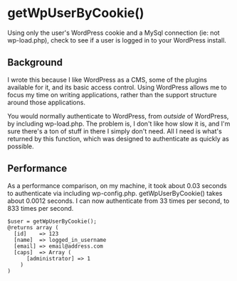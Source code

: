 # getWpUserByCookie()

Using only the user's WordPress cookie and a MySql connection (ie: not wp-load.php), check to see if a user is logged in to your WordPress install.

## Background

I wrote this because I like WordPress as a CMS, some of the plugins available for it, and its basic access control. Using WordPress allows me to focus my time on writing applications, rather than the support structure around those applications.

You would normally authenticate to WordPress, from _outside_ of WordPress, by including wp-load.php. The problem is, I don't like how slow it is, and I'm sure there's a ton of stuff in there I simply don't need. All I need is what's returned by this function, which was designed to authenticate as quickly as possible.

## Performance

As a performance comparison, on my machine, it took about 0.03 seconds to authenticate via including wp-config.php. getWpUserByCookie() takes about 0.0012 seconds. I can now authenticate from 33 times per second, to 833 times per second.

	$user = getWpUserByCookie();
	@returns array (
	  [id]    => 123
	  [name]  => logged_in_username
	  [email] => email@address.com
	  [caps]  => Array (
	      [administrator] => 1
	    )
	)
